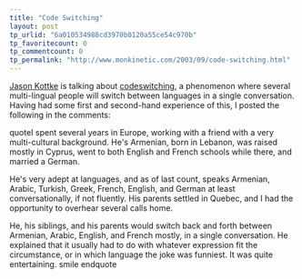 ```yaml
---
title: "Code Switching"
layout: post
tp_urlid: "6a010534988cd3970b0120a55ce54c970b"
tp_favoritecount: 0
tp_commentcount: 0
tp_permalink: "http://www.monkinetic.com/2003/09/code-switching.html"
---
```

<a href="http://www.kottke.org/">Jason Kottke</a> is talking about <a href="http://www.kottke.org/03/09/030911bilingual_co.html">codeswitching</a>, a phenomenon where several multi-lingual people will switch between languages in a single conversation. Having had some first and second-hand experience of this, I posted the following in the comments:

quoteI spent several years in Europe, working with a friend with a very multi-cultural background. He&#39;s Armenian, born in Lebanon, was raised mostly in Cyprus, went to both English and French schools while there, and married a German.

He&#39;s very adept at languages, and as of last count, speaks Armenian, Arabic, Turkish, Greek, French, English, and German at least conversationally, if not fluently. His parents settled in Quebec, and I had the opportunity to overhear several calls home.

He, his siblings, and his parents would switch back and forth between Armenian, Arabic, English, and French mostly, in a single conversation. He explained that it usually had to do with whatever expression fit the circumstance, or in which language the joke was funniest. It was quite entertaining. smile endquote
